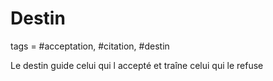 # Destin
tags = #acceptation, #citation, #destin

Le destin guide celui qui l accepté et traîne celui qui le refuse

